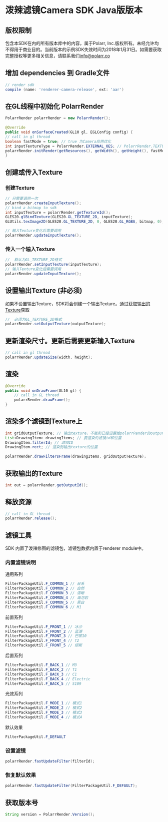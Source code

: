 # 泼辣滤镜Camera SDK Java版版本
## 版权限制
包含本SDK在内的所有版本库中的内容，属于Polarr, Inc.版权所有。未经允许均不得用于商业目的。当前版本的示例SDK失效时间为2018年1月31日。如需要获取完整授权等更多相关信息，请联系我们[info@polarr.co](mailto:info@polarr.co)

## 增加 dependencies 到 Gradle文件
```groovy
// render sdk
compile (name: 'renderer-camera-release', ext: 'aar')
```
## 在GL线程中初始化 PolarrRender
```java
PolarrRender polarrRender = new PolarrRender();
  
@Override
public void onSurfaceCreated(GL10 gl, EGLConfig config) {
// call in gl thread
boolean fastMode = true; // true 为Camera应用优化
int inputTextureType = PolarrRender.EXTERNAL_OES; // PolarrRender.TEXTURE_2D, PolarrRender.EXTERNAL_OES
polarrRender.initRender(getResources(), getWidth(), getHeight(), fastMode, inputTextureType);
}
```
## 创建或传入Texture
### 创建Texture
```java
// 只需要调用一次
polarrRender.createInputTexture();
// bind a bitmap to sdk
int inputTexture = polarrRender.getTextureId();
GLES20.glBindTexture(GLES20.GL_TEXTURE_2D, inputTexture);
GLUtils.texImage2D(GLES20.GL_TEXTURE_2D, 0, GLES20.GL_RGBA, bitmap, 0);

// 输入Texture变化后需要调用
polarrRender.updateInputTexture();
```
### 传入一个输入Texture
```java
//  默认为GL_TEXTURE_2D格式
polarrRender.setInputTexture(inputTexture);
// 输入Texture变化后需要调用
polarrRender.updateInputTexture();
```
## 设置输出Texture (非必须)
如果不设置输出Texture，SDK将会创建一个输出Texture。通过[获取输出的Texture](#获取输出的Texture)获取
```java
//  必须为GL_TEXTURE_2D格式
polarrRender.setOutputTexture(outputTexture);
```
## 更新渲染尺寸。更新后需要更新输入Texture
```java
// call in gl thread
polarrRender.updateSize(width, height);
```
## 渲染
```java
@Override
public void onDrawFrame(GL10 gl) {
    // call in GL thread
    polarrRender.drawFrame();
}
```
## 渲染多个滤镜到Texture上
```java
int gridOutputTexture; // 输出texture，不能和已经设置给polarrRender的output/input texture 相同
List<DrawingItem> drawingItems; // 要渲染的滤镜id和位置
DrawingItem.filterId; // 滤镜ID
DrawingItem.rect; // 渲染到输出texture的位置
  
polarrRender.drawFiltersFrame(drawingItems, gridOutputTexture);
```
## 获取输出的Texture
```java
int out = polarrRender.getOutputId();
```
## 释放资源
```java
// call in GL thread
polarrRender.release();
```
## 滤镜工具
SDK 内置了泼辣修图的滤镜包，滤镜包数据内置于renderer module中。
### 内置滤镜说明
通用系列
```java
FilterPackageUtil.F_COMMON_1 // 日系
FilterPackageUtil.F_COMMON_2 // 自然
FilterPackageUtil.F_COMMON_3 // 清晰
FilterPackageUtil.F_COMMON_4 // 海泡岩
FilterPackageUtil.F_COMMON_5 // 黑白
FilterPackageUtil.F_COMMON_6 // M1
```
前置系列
```java
FilterPackageUtil.F_FRONT_1 // 冰沙
FilterPackageUtil.F_FRONT_2 // 蓝湖
FilterPackageUtil.F_FRONT_3 // 巴黎10
FilterPackageUtil.F_FRONT_4 // T2
FilterPackageUtil.F_FRONT_5 // 缪斯
```
后置系列
```java
FilterPackageUtil.F_BACK_1 // M3
FilterPackageUtil.F_BACK_2 // T1
FilterPackageUtil.F_BACK_3 // C1
FilterPackageUtil.F_BACK_4 // Electric
FilterPackageUtil.F_BACK_5 // S109
 ```
光效系列
```java
FilterPackageUtil.F_MODE_1 // 模式1
FilterPackageUtil.F_MODE_2 // 模式2
FilterPackageUtil.F_MODE_3 // 模式3
FilterPackageUtil.F_MODE_4 // 模式4
```
默认效果
```java
FilterPackageUtil.F_DEFAULT
```
### 设置滤镜
```java
polarrRender.fastUpdateFilter(filterId);
```
### 恢复默认效果
```java
polarrRender.fastUpdateFilter(FilterPackageUtil.F_DEFAULT);
```
## 获取版本号
```java
String version = PolarrRender.Version();
```
